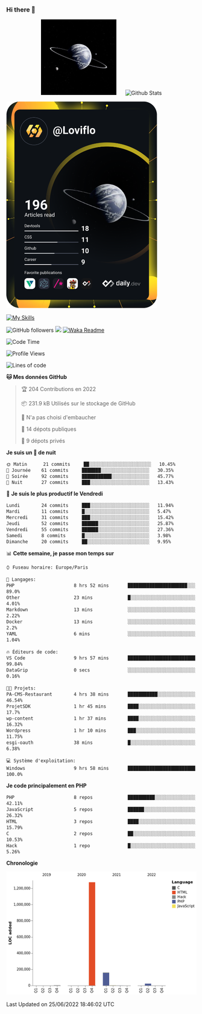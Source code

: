 ### Hi there 👋

<p align="center">
  <img src="https://github.com/Loviflo/Loviflo/blob/main/img/portrait.jpg" alt="Loviflo" height="200" style="margin-right: 20px"/>
  <img src="https://github-readme-stats.vercel.app/api?username=Loviflo&show_icons=true&theme=graywhite" alt="Github Stats" />
</p>

<a href="https://app.daily.dev/loviflo"><img src="https://github.com/loviflo/loviflo/blob/main/devcard.svg" width="400" alt="Loviflo's Dev Card"/></a>


[![My Skills](https://skillicons.dev/icons?i=php,laravel,symfony,mysql,js,ts,html,css,sass,angular,docker,webpack,vscode,figma,git,github,gitlab)](https://skillicons.dev)


![GitHub followers](https://img.shields.io/github/followers/Loviflo?label=Follow&style=social)
![](https://visitor-badge.glitch.me/badge?page_id=Loviflo.Loviflo)
[![Waka Readme](https://github.com/Loviflo/Loviflo/actions/workflows/update-stats.yml/badge.svg)](https://github.com/Loviflo/Loviflo/actions/workflows/update-stats.yml)

<!--START_SECTION:waka-->
![Code Time](http://img.shields.io/badge/Code%20Time-0%20secs-blue)

![Profile Views](http://img.shields.io/badge/Vues%20du%20profil-0-blue)

![Lines of code](https://img.shields.io/badge/Depuis%20Hello%20World%2C%20j%27ai%20%C3%A9crit-1%20Million%20Lignes%20de%20code-blue)

**🐱 Mes données GitHub** 

> 🏆 204 Contributions en 2022
 > 
> 📦 231.9 kB Utilisés sur le stockage de GitHub 
 > 
> 🚫 N'a pas choisi d'embaucher
 > 
> 📜 14 dépots publiques 
 > 
> 🔑 9 dépots privés  
 > 
**Je suis un 🦉 de nuit** 

```text
🌞 Matin      21 commits     ██░░░░░░░░░░░░░░░░░░░░░░░   10.45% 
🌆 Journée    61 commits     ███████░░░░░░░░░░░░░░░░░░   30.35% 
🌃 Soirée     92 commits     ███████████░░░░░░░░░░░░░░   45.77% 
🌙 Nuit       27 commits     ███░░░░░░░░░░░░░░░░░░░░░░   13.43%

```
📅 **Je suis le plus productif le Vendredi** 

```text
Lundi        24 commits     ███░░░░░░░░░░░░░░░░░░░░░░   11.94% 
Mardi        11 commits     █░░░░░░░░░░░░░░░░░░░░░░░░   5.47% 
Mercredi     31 commits     ███░░░░░░░░░░░░░░░░░░░░░░   15.42% 
Jeudi        52 commits     ██████░░░░░░░░░░░░░░░░░░░   25.87% 
Vendredi     55 commits     ██████░░░░░░░░░░░░░░░░░░░   27.36% 
Samedi       8 commits      █░░░░░░░░░░░░░░░░░░░░░░░░   3.98% 
Dimanche     20 commits     ██░░░░░░░░░░░░░░░░░░░░░░░   9.95%

```


📊 **Cette semaine, je passe mon temps sur** 

```text
⌚︎ Fuseau horaire: Europe/Paris

💬 Langages: 
PHP                      8 hrs 52 mins       ██████████████████████░░░   89.0% 
Other                    23 mins             █░░░░░░░░░░░░░░░░░░░░░░░░   4.01% 
Markdown                 13 mins             ░░░░░░░░░░░░░░░░░░░░░░░░░   2.22% 
Docker                   13 mins             ░░░░░░░░░░░░░░░░░░░░░░░░░   2.2% 
YAML                     6 mins              ░░░░░░░░░░░░░░░░░░░░░░░░░   1.04%

🔥 Éditeurs de code: 
VS Code                  9 hrs 57 mins       █████████████████████████   99.84% 
DataGrip                 0 secs              ░░░░░░░░░░░░░░░░░░░░░░░░░   0.16%

🐱‍💻 Projets: 
PA-CMS-Restaurant        4 hrs 38 mins       ███████████░░░░░░░░░░░░░░   46.54% 
ProjetSDK                1 hr 45 mins        ████░░░░░░░░░░░░░░░░░░░░░   17.7% 
wp-content               1 hr 37 mins        ████░░░░░░░░░░░░░░░░░░░░░   16.32% 
Wordpress                1 hr 10 mins        ███░░░░░░░░░░░░░░░░░░░░░░   11.75% 
esgi-oauth               38 mins             █░░░░░░░░░░░░░░░░░░░░░░░░   6.38%

💻 Système d'exploitation: 
Windows                  9 hrs 58 mins       █████████████████████████   100.0%

```

**Je code principalement en PHP** 

```text
PHP                      8 repos             ██████████░░░░░░░░░░░░░░░   42.11% 
JavaScript               5 repos             ██████░░░░░░░░░░░░░░░░░░░   26.32% 
HTML                     3 repos             ████░░░░░░░░░░░░░░░░░░░░░   15.79% 
C                        2 repos             ██░░░░░░░░░░░░░░░░░░░░░░░   10.53% 
Hack                     1 repo              █░░░░░░░░░░░░░░░░░░░░░░░░   5.26%

```


**Chronologie**

![Chart not found](https://raw.githubusercontent.com/Loviflo/Loviflo/main/charts/bar_graph.png) 


 Last Updated on 25/06/2022 18:46:02 UTC
<!--END_SECTION:waka-->
